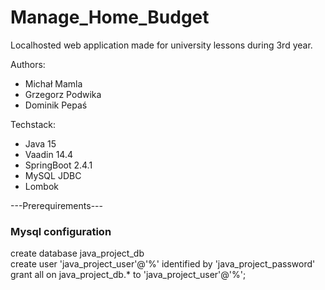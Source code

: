 # Manage_Home_Budget
Localhosted web application made for university lessons during 3rd year.

Authors:
- Michał Mamla
- Grzegorz Podwika
- Dominik Pepaś

Techstack:
- Java 15
- Vaadin 14.4
- SpringBoot 2.4.1
- MySQL JDBC
- Lombok

---Prerequirements---

### Mysql configuration

create database java_project_db   
create user 'java_project_user'@'%' identified by 'java_project_password'  
grant all on java_project_db.* to 'java_project_user'@'%';

